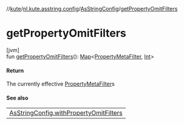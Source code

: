 //[kute](../../../index.md)/[nl.kute.asstring.config](../index.md)/[AsStringConfig](index.md)/[getPropertyOmitFilters](get-property-omit-filters.md)

# getPropertyOmitFilters

[jvm]\
fun [getPropertyOmitFilters](get-property-omit-filters.md)(): [Map](https://kotlinlang.org/api/latest/jvm/stdlib/kotlin.collections/-map/index.html)&lt;[PropertyMetaFilter](../../nl.kute.asstring.core/-property-meta-filter/index.md), [Int](https://kotlinlang.org/api/latest/jvm/stdlib/kotlin/-int/index.html)&gt;

#### Return

The currently effective [PropertyMetaFilter](../../nl.kute.asstring.core/-property-meta-filter/index.md)s

#### See also

| |
|---|
| [AsStringConfig.withPropertyOmitFilters](with-property-omit-filters.md) |

